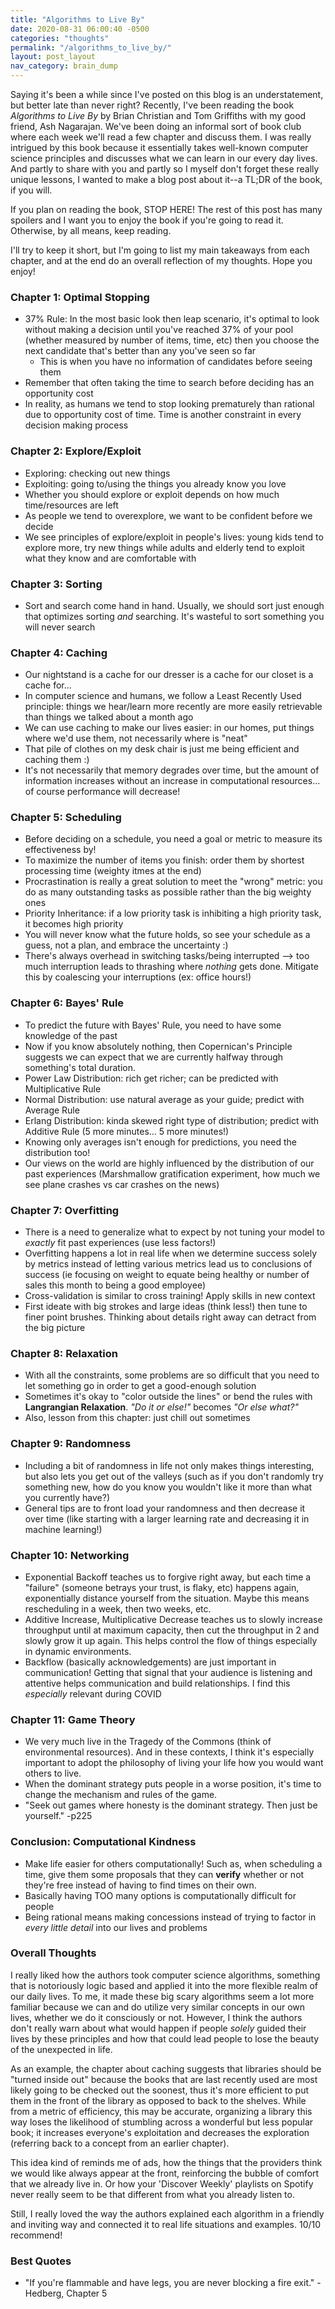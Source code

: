 ```yaml
---
title: "Algorithms to Live By"
date: 2020-08-31 06:00:40 -0500
categories: "thoughts"
permalink: "/algorithms_to_live_by/"
layout: post_layout
nav_category: brain_dump
---
```



Saying it's been a while since I've posted on this blog is an understatement, but better late than never right? Recently, I've been reading the book *Algorithms to Live By* by Brian Christian and Tom Griffiths with my good friend, Ash Nagarajan. We've been doing an informal sort of book club where each week we'll read a few chapter and discuss them. I was really intrigued by this book because it essentially takes well-known computer science principles and discusses what we can learn in our every day lives. And partly to share with you and partly so I myself don't forget these really unique lessons, I wanted to make a blog post about it--a TL;DR of the book, if you will.

If you plan on reading the book, STOP HERE! The rest of this post has many spoilers and I want you to enjoy the book if you're going to read it. Otherwise, by all means, keep reading.

I'll try to keep it short, but I'm going to list my main takeaways from each chapter, and at the end do an overall reflection of my thoughts. Hope you enjoy!

### Chapter 1: Optimal Stopping
* 37% Rule: In the most basic look then leap scenario, it's optimal to look without making a decision until you've reached 37% of your pool (whether measured by number of items, time, etc) then you choose the next candidate that's better than any you've seen so far
    * This is when you have no information of candidates before seeing them
* Remember that often taking the time to search before deciding has an opportunity cost
* In reality, as humans we tend to stop looking prematurely than rational due to opportunity cost of time. Time is another constraint in every decision making process

### Chapter 2: Explore/Exploit
* Exploring: checking out new things
* Exploiting: going to/using the things you already know you love
* Whether you should explore or exploit depends on how much time/resources are left
* As people we tend to overexplore, we want to be confident before we decide
* We see principles of explore/exploit in people's lives: young kids tend to explore more, try new things while adults and elderly tend to exploit what they know and are comfortable with

### Chapter 3: Sorting
* Sort and search come hand in hand. Usually, we should sort just enough that optimizes sorting *and* searching. It's wasteful to sort something you will never search

### Chapter 4: Caching
* Our nightstand is a cache for our dresser is a cache for our closet is a cache for...
* In computer science and humans, we follow a Least Recently Used principle: things we hear/learn more recently are more easily retrievable than things we talked about a month ago
* We can use caching to make our lives easier: in our homes, put things where we'd use them, not necessarily where is "neat"
* That pile of clothes on my desk chair is just me being efficient and caching them :)
* It's not necessarily that memory degrades over time, but the amount of information increases without an increase in computational resources... of course performance will decrease!

### Chapter 5: Scheduling
* Before deciding on a schedule, you need a goal or metric to measure its effectiveness by!
* To maximize the number of items you finish: order them by shortest processing time (weighty itmes at the end)
* Procrastination is really a great solution to meet the "wrong" metric: you do as many outstanding tasks as possible rather than the big weighty ones
* Priority Inheritance: if a low priority task is inhibiting a high priority task, it becomes high priority
* You will never know what the future holds, so see your schedule as a guess, not a plan, and embrace the uncertainty :)
* There's always overhead in switching tasks/being interrupted --> too much interruption leads to thrashing where *nothing* gets done. Mitigate this by coalescing your interruptions (ex: office hours!)

### Chapter 6: Bayes' Rule
* To predict the future with Bayes' Rule, you need to have some knowledge of the past
* Now if you know absolutely nothing, then Copernican's Principle suggests we can expect that we are currently halfway through something's total duration.
* Power Law Distribution: rich get richer; can be predicted with Multiplicative Rule
* Normal Distribution: use natural average as your guide; predict with Average Rule
* Erlang Distribution: kinda skewed right type of distribution; predict with Additive Rule (5 more minutes... 5 more minutes!)
* Knowing only averages isn't enough for predictions, you need the distribution too!
* Our views on the world are highly influenced by the distribution of our past experiences (Marshmallow gratification experiment, how much we see plane crashes vs car crashes on the news)

### Chapter 7: Overfitting
* There is a need to generalize what to expect by not tuning your model to *exactly* fit past experiences (use less factors!)
* Overfitting happens a lot in real life when we determine success solely by metrics instead of letting various metrics lead us to conclusions of success (ie focusing on weight to equate being healthy or number of sales this month to being a good employee)
* Cross-validation is similar to cross training! Apply skills in new context
* First ideate with big strokes and large ideas (think less!) then tune to finer point brushes. Thinking about details right away can detract from the big picture

### Chapter 8: Relaxation
* With all the constraints, some problems are so difficult that you need to let something go in order to get a good-enough solution
* Sometimes it's okay to "color outside the lines" or bend the rules with **Langrangian Relaxation**. *"Do it or else!"* becomes *"Or else what?"*
* Also, lesson from this chapter: just chill out sometimes

### Chapter 9: Randomness
* Including a bit of randomness in life not only makes things interesting, but also lets you get out of the valleys (such as if you don't randomly try something new, how do you know you wouldn't like it more than what you currently have?)
* General tips are to front load your randomness and then decrease it over time (like starting with a larger learning rate and decreasing it in machine learning!)

### Chapter 10: Networking
* Exponential Backoff teaches us to forgive right away, but each time a "failure" (someone betrays your trust, is flaky, etc) happens again, exponentially distance yourself from the situation. Maybe this means rescheduling in a week, then two weeks, etc.
* Additive Increase, Multiplicative Decrease teaches us to slowly increase throughput until at maximum capacity, then cut the throughput in 2 and slowly grow it up again. This helps control the flow of things especially in dynamic environments.
* Backflow (basically acknowledgements) are just important in communication! Getting that signal that your audience is listening and attentive helps communication and build relationships. I find this *especially* relevant during COVID

### Chapter 11: Game Theory
* We very much live in the Tragedy of the Commons (think of environmental resources). And in these contexts, I think it's especially important to adopt the philosophy of living your life how you would want others to live.
* When the dominant strategy puts people in a worse position, it's time to change the mechanism and rules of the game.
* "Seek out games where honesty is the dominant strategy. Then just be yourself." -p225

### Conclusion: Computational Kindness
* Make life easier for others computationally! Such as, when scheduling a time, give them some proposals that they can **verify** whether or not they're free instead of having to find times on their own.
* Basically having TOO many options is computationally difficult for people
* Being rational means making concessions instead of trying to factor in *every little detail* into our lives and problems

### Overall Thoughts
I really liked how the authors took computer science algorithms, something that is notoriously logic based and applied it into the more flexible realm of our daily lives. To me, it made these big scary algorithms seem a lot more familiar because we can and do utilize very similar concepts in our own lives, whether we do it consciously or not. However, I think the authors don't really warn about what would happen if people *solely* guided their lives by these principles and how that could lead people to lose the beauty of the unexpected in life.

As an example, the chapter about caching suggests that libraries should be "turned inside out" because the books that are last recently used are most likely going to be checked out the soonest, thus it's more efficient to put them in the front of the library as opposed to back to the shelves. While from a metric of efficiency, this may be accurate, organizing a library this way loses the likelihood of stumbling across a wonderful but less popular book; it increases everyone's exploitation and decreases the exploration (referring back to a concept from an earlier chapter).

This idea kind of reminds me of ads, how the things that the providers think we would like always appear at the front, reinforcing the bubble of comfort that we already live in. Or how your 'Discover Weekly' playlists on Spotify never really seem to be that different from what you already listen to.

Still, I really loved the way the authors explained each algorithm in a friendly and inviting way and connected it to real life situations and examples. 10/10 recommend!

### Best Quotes

* "If you're flammable and have legs, you are never blocking a fire exit." -Hedberg, Chapter 5